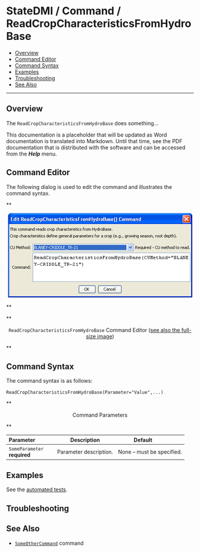 # StateDMI / Command / ReadCropCharacteristicsFromHydroBase #

* [Overview](#overview)
* [Command Editor](#command-editor)
* [Command Syntax](#command-syntax)
* [Examples](#examples)
* [Troubleshooting](#troubleshooting)
* [See Also](#see-also)

-------------------------

## Overview ##

The `ReadCropCharacteristicsFromHydroBase` does something...

This documentation is a placeholder that will be updated as Word documentation is translated into Markdown.
Until that time, see the PDF documentation that is distributed with the software and can be accessed
from the ***Help*** menu.

## Command Editor ##

The following dialog is used to edit the command and illustrates the command syntax.

**<p style="text-align: center;">
![ReadCropCharacteristicsFromHydroBase](ReadCropCharacteristicsFromHydroBase.png)
</p>**

**<p style="text-align: center;">
`ReadCropCharacteristicsFromHydroBase` Command Editor (<a href="../ReadCropCharacteristicsFromHydroBase.png">see also the full-size image</a>)
</p>**

## Command Syntax ##

The command syntax is as follows:

```text
ReadCropCharacteristicsFromHydroBase(Parameter="Value",...)
```
**<p style="text-align: center;">
Command Parameters
</p>**

| **Parameter**&nbsp;&nbsp;&nbsp;&nbsp;&nbsp;&nbsp;&nbsp;&nbsp;&nbsp;&nbsp;&nbsp;&nbsp; | **Description** | **Default**&nbsp;&nbsp;&nbsp;&nbsp;&nbsp;&nbsp;&nbsp;&nbsp;&nbsp;&nbsp; |
| --------------|-----------------|----------------- |
|`SomeParameter`<br>**required**|Parameter description.|None – must be specified.|

## Examples ##

See the [automated tests](https://github.com/OpenCDSS/cdss-app-statedmi-test/tree/master/test/regression/commands/ReadCropCharacteristicsFromHydroBase).

## Troubleshooting ##

## See Also ##

* [`SomeOtherCommand`](../SomeOtherCommand/SomeOtherCommand) command
